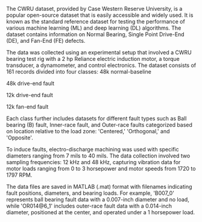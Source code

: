 The CWRU dataset, provided by Case Western Reserve University, is a popular open-source dataset that is easily accessible and widely used. It is known as the standard reference dataset for testing the performance of various machine learning (ML) and deep learning (DL) algorithms. The dataset contains information on Normal Bearing, Single Point Drive-End (DE), and Fan-End (FE) defects.

The data was collected using an experimental setup that involved a CWRU bearing test rig with a 2 hp Reliance electric induction motor, a torque transducer, a dynamometer, and control electronics. The dataset consists of 161 records divided into four classes:
48k normal-baseline

48k drive-end fault

12k drive-end fault

12k fan-end fault

Each class further includes datasets for different fault types such as Ball bearing (B) fault, Inner-race fault, and Outer-race faults categorized based on location relative to the load zone: 'Centered,' 'Orthogonal,' and 'Opposite'.

To induce faults, electro-discharge machining was used with specific diameters ranging from 7 mils to 40 mils. The data collection involved two sampling frequencies: 12 kHz and 48 kHz, capturing vibration data for motor loads ranging from 0 to 3 horsepower and motor speeds from 1720 to 1797 RPM.

The data files are saved in MATLAB (.mat) format with filenames indicating fault positions, diameters, and bearing loads. For example, 'B007_0' represents ball bearing fault data with a 0.007-inch diameter and no load, while 'OR014@6_1' includes outer-race fault data with a 0.014-inch diameter, positioned at the center, and operated under a 1 horsepower load.
